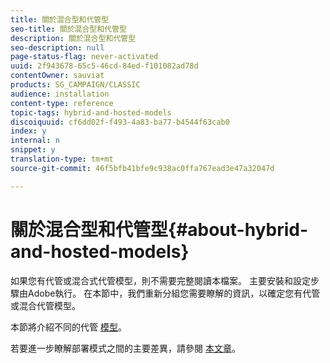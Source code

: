 ```yaml
---
title: 關於混合型和代管型
seo-title: 關於混合型和代管型
description: 關於混合型和代管型
seo-description: null
page-status-flag: never-activated
uuid: 2f943678-65c5-46cd-84ed-f101082ad78d
contentOwner: sauviat
products: SG_CAMPAIGN/CLASSIC
audience: installation
content-type: reference
topic-tags: hybrid-and-hosted-models
discoiquuid: cf6dd02f-f493-4a83-ba77-b4544f63cab0
index: y
internal: n
snippet: y
translation-type: tm+mt
source-git-commit: 46f5bfb41bfe9c938ac0ffa767ead3e47a32047d

---
```



# 關於混合型和代管型{#about-hybrid-and-hosted-models}

如果您有代管或混合式代管模型，則不需要完整閱讀本檔案。 主要安裝和設定步驟由Adobe執行。 在本節中，我們重新分組您需要瞭解的資訊，以確定您有代管或混合代管模型。

本節將介紹不同的代管 [模型](../../installation/using/hosting-models.md)。

若要進一步瞭解部署模式之間的主要差異，請參閱 [本文章](https://helpx.adobe.com/campaign/kb/acc-on-prem-vs-hosted.html)。
